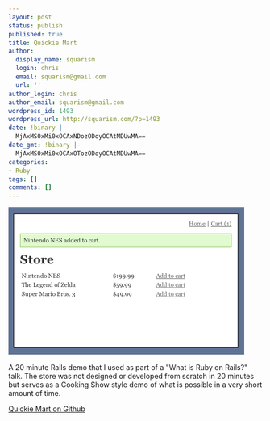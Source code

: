 ```yaml
---
layout: post
status: publish
published: true
title: Quickie Mart
author:
  display_name: squarism
  login: chris
  email: squarism@gmail.com
  url: ''
author_login: chris
author_email: squarism@gmail.com
wordpress_id: 1493
wordpress_url: http://squarism.com/?p=1493
date: !binary |-
  MjAxMS0xMi0xOCAxNDozODoyOCAtMDUwMA==
date_gmt: !binary |-
  MjAxMS0xMi0xOCAxOTozODoyOCAtMDUwMA==
categories:
- Ruby
tags: []
comments: []
---
```

<p><img src="/uploads/2011/12/quickie_mart.png" alt="" title="quickie_mart" width="468" height="292" class="aligncenter size-full wp-image-1494" /></p>
<p>A 20 minute Rails demo that I used as part of a "What is Ruby on Rails?" talk.  The store was not designed or developed from scratch in 20 minutes but serves as a Cooking Show style demo of what is possible in a very short amount of time.</p>
<p><a href="https://github.com/squarism/quickie_mart" title="Quickie Mart on Github">Quickie Mart on Github</a></p>
